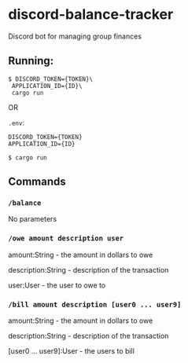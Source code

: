 # discord-balance-tracker

Discord bot for managing group finances

## Running:

```
$ DISCORD_TOKEN={TOKEN}\
 APPLICATION_ID={ID}\
 cargo run
```

OR

`.env`:

```
DISCORD_TOKEN={TOKEN}
APPLICATION_ID={ID}
```

```
$ cargo run
```

## Commands

### `/balance`

No parameters

### `/owe amount description user`

amount:String - the amount in dollars to owe

description:String - description of the transaction

user:User - the user to owe to

### `/bill amount description [user0 ... user9]`

amount:String - the amount in dollars to owe

description:String - description of the transaction

[user0 ... user9]:User - the users to bill

